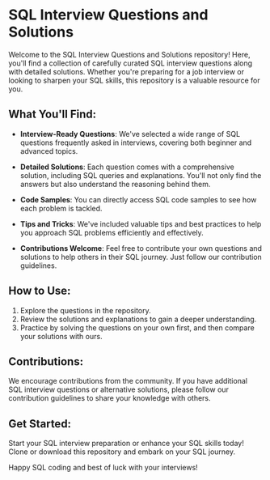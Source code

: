 # SQL Interview Questions and Solutions

Welcome to the SQL Interview Questions and Solutions repository! Here, you'll find a collection of carefully curated SQL interview questions along with detailed solutions. Whether you're preparing for a job interview or looking to sharpen your SQL skills, this repository is a valuable resource for you.

## What You'll Find:
- **Interview-Ready Questions**: We've selected a wide range of SQL questions frequently asked in interviews, covering both beginner and advanced topics.

- **Detailed Solutions**: Each question comes with a comprehensive solution, including SQL queries and explanations. You'll not only find the answers but also understand the reasoning behind them.

- **Code Samples**: You can directly access SQL code samples to see how each problem is tackled.

- **Tips and Tricks**: We've included valuable tips and best practices to help you approach SQL problems efficiently and effectively.

- **Contributions Welcome**: Feel free to contribute your own questions and solutions to help others in their SQL journey. Just follow our contribution guidelines.

## How to Use:
1. Explore the questions in the repository.
2. Review the solutions and explanations to gain a deeper understanding.
3. Practice by solving the questions on your own first, and then compare your solutions with ours.

## Contributions:
We encourage contributions from the community. If you have additional SQL interview questions or alternative solutions, please follow our contribution guidelines to share your knowledge with others.

## Get Started:
Start your SQL interview preparation or enhance your SQL skills today! Clone or download this repository and embark on your SQL journey.

Happy SQL coding and best of luck with your interviews!
